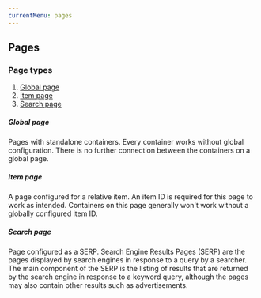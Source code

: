 ```yaml
---
currentMenu: pages
---
```


## Pages

### Page types
1. [Global page](#global-page)
2. [Item page](#item-page)
3. [Search page](#search-page)

##### Global page
Pages with standalone containers. Every container works without global configuration. There is no further connection between the containers on a global page.

##### Item page
A page configured for a relative item. An item ID is required for this page to work as intended.
Containers on this page generally won't work without a globally configured item ID. 

##### Search page
Page configured as a SERP. Search Engine Results Pages (SERP) are the pages displayed by search engines in response to a query by a searcher. The main component of the SERP is the listing of results that are returned by the search engine in response to a keyword query, although the pages may also contain other results such as advertisements.
